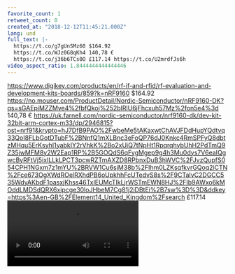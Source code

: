 ```yaml
---
favorite_count: 1
retweet_count: 0
created_at: "2018-12-12T11:45:21.000Z"
lang: und
full_text: |-
  https://t.co/g7gUnSMz60 $164.92
  https://t.co/WJz0G8qKh4 140,78 €
  https://t.co/j36b6TCs0O £117.14 https://t.co/U2mrdfJs6h
video_aspect_ratio: 1.8444444444444446
---
```


<https://www.digikey.com/products/en/rf-if-and-rfid/rf-evaluation-and-development-kits-boards/859?k=nRF9160>
$164.92
<https://no.mouser.com/ProductDetail/Nordic-Semiconductor/nRF9160-DK?qs=sGAEpiMZZMve4%2fbfQkoj%252bIRlU6jFhcxuh57Mz%2fon5e4%3d>
140,78 €
<https://uk.farnell.com/nordic-semiconductor/nrf9160-dk/dev-kit-32bit-arm-cortex-m33/dp/2946815?ost=nrf91&krypto=hJ7DfB9PAO%2FwbeMe5tAKaxwtChAVJFDdHupYQdtvq33QoI8FLbGotDTubF%2BNnfQ1mXLBnc3eFoQP76dJ0Knkc4RmSPFyQ8dbtzMHqu5ErKsyhI1yabkIY2rVhkK%2Bo2xUjQ7tNpHt1RpqrqhybUhH2PdTmQ9Z35jwMFM8y2W2Eap1RP%2B5GOQdS6qFygMgep9g4h3Mu0dys7V6eaIQgwcByRFtVj5ixILLkLPCT3pcwRZTmAXZD8RPbnxDuB3hWVC%2FJvzQupfS054CPH1NGxm7z1mYU%2BRVW1Cu6sjM38b%2FIhm0LZKsqfkvrGQoq2iCTN%2Fce673OgXWdROelRXhdPB6oUpkhhFcUTedvS8s%2F9CTaIvC2DGCC535WdyAKbdF1pasxjKhss46TxIEUMcTIkLjrWSTmEWN8HJ%2FIb9AWxo6kMOddLMDSdQRX6xipcge30loJHbeM7Cg81j2iDBtEi%2B7sw%3D%3D&ddkey=https%3Aen-GB%2FElement14_United_Kingdom%2Fsearch>
£117.14
![Embedded Video](https://twitter-media-coderbyheart.s3.eu-north-1.amazonaws.com/1072819693696757761-DuNrxvjXgAETMhf.mp4)
